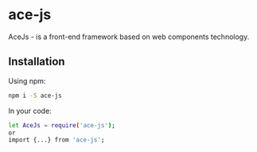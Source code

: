 # ace-js

AceJs - is a front-end framework based on web components technology.

## Installation

Using npm:

```bash
npm i -S ace-js
```

In your code:

```bash
let AceJs = require('ace-js');
or
import {...} from 'ace-js';
```